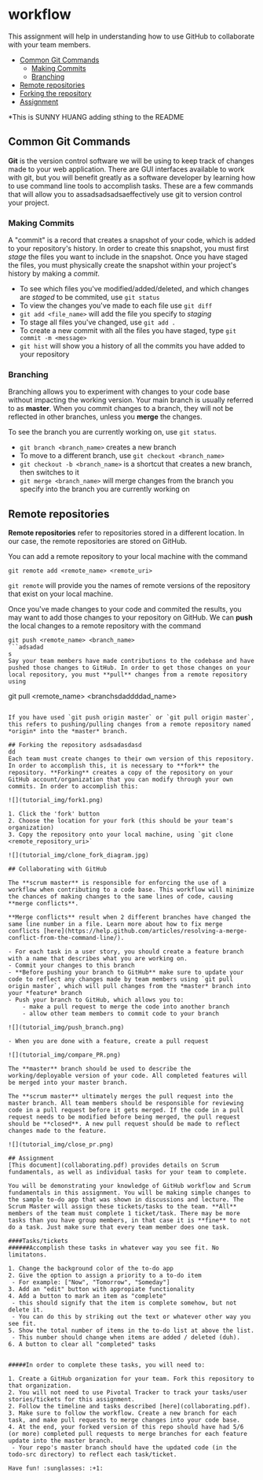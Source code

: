 # workflow
This assignment will help in understanding how to use GitHub to collaborate with your team members. 

* [Common Git Commands](#common-git-commands)
  * [Making Commits](#making-commits)
  * [Branching](#branching)
* [Remote repositories](#remote-repositories)
* [Forking the repository](#forkingasdsadsadaddaborating-with-github)
* [Assignment](#assignment)

*This is SUNNY HUANG adding sthing to the README
  
## Common Git Commands

**Git** is the version control software we will be using to keep track of changes made to your web application. There are GUI interfaces available to work with git, but you will benefit greatly as a software developer by learning how to use command line tools to accomplish tasks. These are a few commands that will allow you to assadsadsadsaeffectively use git to version control your project.  

### Making Commits
A "commit" is a record that creates a snapshot of your code, which is added to your repository's history. In order to create this snapshot, you must first *stage* the files you want to include in the snapshot. Once you have staged the files, you must physically create the snapshot within your project's history by making a *commit*.

- To see which files you've modified/added/deleted, and which changes are *staged* to be commited, use `git status`
- To view the changes you've made to each file use `git diff`
- `git add <file_name>` will add the file you specify to *staging*
- To stage all files you've changed, use `git add .`
- To create a new commit with all the files you have staged, type `git commit -m <message>`
- `git hist` will show you a history of all the commits you have added to your repository

### Branching 

Branching allows you to experiment with changes to your code base without impacting the working version. Your main branch is usually referred to as **master**. When you commit changes to a branch, they will not be reflected in other branches, unless you **merge** the changes. 

To see the branch you are currently working on, use `git status`.

- `git branch <branch_name>` creates a new branch
- To move to a different branch, use `git checkout <branch_name>`
- `git checkout -b <branch_name>` is a shortcut that creates a new branch, then switches to it
- `git merge <branch_name>` will merge changes from the branch you specify into the branch you are currently working on

## Remote repositories
**Remote repositories** refer to repositories stored in a different location. In our case, the remote repositories are stored on GitHub. 

You can add a remote repository to your local machine with the command 

```
git remote add <remote_name> <remote_uri>
```

`git remote` will provide you the names of remote versions of the repository that exist on your local machine. 

Once you've made changes to your code and commited the results, you may want to add those changes to your repository on GitHub. We can **push** the local changes to a remote repository with the command 

```
git push <remote_name> <branch_name>
```adsadad
s
Say your team members have made contributions to the codebase and have pushed those changes to GitHub. In order to get those changes on your local repository, you must **pull** changes from a remote repository using  

```
git pull <remote_name> <branchsdaddddad_name>
```

If you have used `git push origin master` or `git pull origin master`, this refers to pushing/pulling changes from a remote repository named *origin* into the *master* branch. 

## Forking the repository asdsadasdasd
dd
Each team must create changes to their own version of this repository. In order to accomplish this, it is necessary to **fork** the repository. **Forking** creates a copy of the repository on your GitHub account/organization that you can modify through your own commits. In order to accomplish this: 

![](tutorial_img/fork1.png)

1. Click the 'fork' button
2. Choose the location for your fork (this should be your team's organization)
3. Copy the repository onto your local machine, using `git clone <remote_repository_uri>`

![](tutorial_img/clone_fork_diagram.jpg)

## Collaborating with GitHub

The **scrum master** is responsible for enforcing the use of a workflow when contributing to a code base. This workflow will minimize the chances of making changes to the same lines of code, causing **merge conflicts**.

**Merge conflicts** result when 2 different branches have changed the same line number in a file. Learn more about how to fix merge conflicts [here](https://help.github.com/articles/resolving-a-merge-conflict-from-the-command-line/).

- For each task in a user story, you should create a feature branch with a name that describes what you are working on. 
- Commit your changes to this branch
- **Before pushing your branch to GitHub** make sure to update your code to reflect any changes made by team members using `git pull origin master`, which will pull changes from the *master* branch into your *feature* branch
- Push your branch to GitHub, which allows you to: 
    - make a pull request to merge the code into another branch
    - allow other team members to commit code to your branch

![](tutorial_img/push_branch.png)

- When you are done with a feature, create a pull request

![](tutorial_img/compare_PR.png)

The **master** branch should be used to describe the working/deployable version of your code. All completed features will be merged into your master branch. 

The **scrum master** ultimately merges the pull request into the master branch. All team members should be responsible for reviewing code in a pull request before it gets merged. If the code in a pull request needs to be modified before being merged, the pull request should be **closed**. A new pull request should be made to reflect changes made to the feature. 

![](tutorial_img/close_pr.png)

## Assignment
[This document](collaborating.pdf) provides details on Scrum fundamentals, as well as individual tasks for your team to complete.

You will be demonstrating your knowledge of GitHub workflow and Scrum fundamentals in this assignment. You will be making simple changes to the sample to-do app that was shown in discussions and lecture. The Scrum Master will assign these tickets/tasks to the team. **All** members of the team must complete 1 ticket/task. There may be more tasks than you have group members, in that case it is **fine** to not do a task. Just make sure that every team member does one task.

####Tasks/tickets
######Accomplish these tasks in whatever way you see fit. No limitatons.

1. Change the background color of the to-do app
2. Give the option to assign a priority to a to-do item  
 - For example: ["Now", "Tomorrow", "Someday"]
3. Add an "edit" button with appropiate functionality
4. Add a button to mark an item as "complete"    
 - this should signify that the item is complete somehow, but not delete it.   
 - You can do this by striking out the text or whatever other way you see fit.   
5. Show the total number of items in the to-do list at above the list.  
 - This number should change when items are added / deleted (duh).
6. A button to clear all "completed" tasks   


#####In order to complete these tasks, you will need to:

1. Create a GitHub organization for your team. Fork this repository to that organization. 
2. You will not need to use Pivotal Tracker to track your tasks/user stories/tickets for this assignment.
2. Follow the timeline and tasks described [here](collaborating.pdf).
3. Make sure to follow the workflow. Create a new branch for each task, and make pull requests to merge changes into your code base. 
4. At the end, your forked version of this repo should have had 5/6 (or more) completed pull requests to merge branches for each feature update into the master branch.   
 - Your repo's master branch should have the updated code (in the todo-src directory) to reflect each task/ticket.

Have fun! :sunglasses: :+1:
